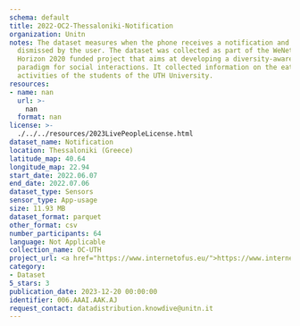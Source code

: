 ```yaml
---
schema: default
title: 2022-OC2-Thessaloniki-Notification
organization: Unitn
notes: The dataset measures when the phone receives a notification and when it is
  dismissed by the user. The dataset was collected as part of the WeNet project, a
  Horizon 2020 funded project that aims at developing a diversity-aware, machine-mediated
  paradigm for social interactions. It collected information on the eating/drinking
  activities of the students of the UTH University.
resources:
- name: nan
  url: >-
    nan
  format: nan
license: >-
  ./../../resources/2023LivePeopleLicense.html
dataset_name: Notification
location: Thessaloniki (Greece)
latitude_map: 40.64
longitude_map: 22.94
start_date: 2022.06.07
end_date: 2022.07.06
dataset_type: Sensors
sensor_type: App-usage
size: 11.93 MB
dataset_format: parquet
other_format: csv
number_participants: 64
language: Not Applicable
collection_name: OC-UTH
project_url: <a href="https://www.internetofus.eu/">https://www.internetofus.eu/</a>
category:
- Dataset
5_stars: 3
publication_date: 2023-12-20 00:00:00
identifier: 006.AAAI.AAK.AJ
request_contact: datadistribution.knowdive@unitn.it
---
```

